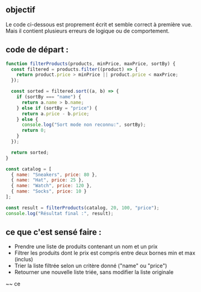 ## objectif
Le code ci-dessous est proprement écrit et semble correct à première vue.
Mais il contient plusieurs erreurs de logique ou de comportement.

## code de départ : 

```js
function filterProducts(products, minPrice, maxPrice, sortBy) {
  const filtered = products.filter((product) => {
    return product.price > minPrice || product.price < maxPrice;
  });

  const sorted = filtered.sort((a, b) => {
    if (sortBy === "name") {
      return a.name > b.name;
    } else if (sortBy = "price") {
      return a.price - b.price;
    } else {
      console.log("Sort mode non reconnu:", sortBy);
      return 0;
    }
  });

  return sorted;
}

const catalog = [
  { name: "Sneakers", price: 80 },
  { name: "Hat", price: 25 },
  { name: "Watch", price: 120 },
  { name: "Socks", price: 10 }
];

const result = filterProducts(catalog, 20, 100, "price");
console.log("Résultat final :", result);

```

## ce que c'est sensé faire : 

- Prendre une liste de produits contenant un nom et un prix
- Filtrer les produits dont le prix est compris entre deux bornes min et max (inclus)
- Trier la liste filtrée selon un critère donné ("name" ou "price")
- Retourner une nouvelle liste triée, sans modifier la liste originale

~~ ce 
